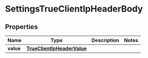# SettingsTrueClientIpHeaderBody

## Properties
Name | Type | Description | Notes
------------ | ------------- | ------------- | -------------
**value** | [**TrueClientIpHeaderValue**](TrueClientIpHeaderValue.md) |  | 

